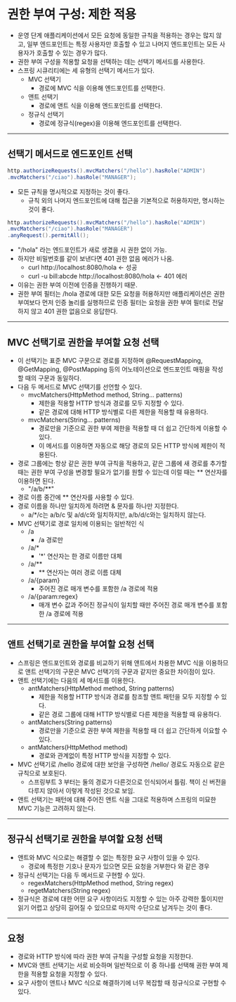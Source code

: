 # 권한 부여 구성: 제한 적용

- 운영 단계 애플리케이션에서 모든 요청에 동일한 규칙을 적용하는 경우는 많지 않고, 일부 엔드포인트는 특정 사용자만 호출할 수 있고
나머지 엔드포인트는 모든 사용자가 호출할 수 있는 경우가 많다.
- 권한 부여 구성을 적용할 요청을 선택하는 데는 선택기 메서드를 사용한다.
- 스프링 시큐리티에는 세 유형의 선택기 메서드가 있다.
  - MVC 선택기
    - 경로에 MVC 식을 이용해 엔드포인트를 선택한다.
  - 앤트 선택기
    - 경로에 앤트 식을 이용해 엔드포인트를 선택한다.
  - 정규식 선택기
    - 경로에 정규식(regex)을 이용해 엔드포인트를 선택한다.

-------------

## 선택기 메서드로 엔드포인트 선택

```java
http.authorizeRequests().mvcMatchers("/hello").hasRole("ADMIN")
.mvcMatchers("/ciao").hasRole("MANAGER");
```
- 모든 규칙을 명시적으로 지정하는 것이 좋다.
  - 규칙 외의 나머지 엔드포인트에 대해 접근을 기본적으로 허용하지만, 명시하는 것이 좋다.

```java
http.authorizeRequests().mvcMatchers("/hello").hasRole("ADMIN")
.mvcMatchers("/ciao").hasRole("MANAGER")
.anyRequest().permitAll();
```
- "/hola" 라는 엔드포인트가 새로 생겼을 시 권한 없이 가능.
- 하지만 비밀번호를 같이 보낸다면 401 권한 없음 에러가 나옴.
  - curl http://localhost:8080/hola <- 성공
  - curl -u bill:abcde http://localhost:8080/hola <- 401 에러
- 이유는 권한 부여 이전에 인증을 진행하기 때문.
- 권한 부여 필터는 /hola 경로에 대한 모든 요청을 허용하지만 애플리케이션은 권한 부여보다 먼저 인증 놀리를 실행하므로
인증 필터는 요청을 권한 부여 필터로 전달하지 않고 401 권한 없음으로 응답한다.

------------

## MVC 선택기로 권한을 부여할 요청 선택

- 이 선택기는 표준 MVC 구문으로 경로를 지정하며 @RequestMapping, @GetMapping, @PostMapping 등의 어노테이션으로
엔드포인트 매핑을 작성할 때의 구문과 동일하다.
- 다음 두 메서드로 MVC 선택기를 선언할 수 있다.
  - mvcMatchers(HttpMethod method, String... patterns)
    - 제한을 적용할 HTTP 방식과 경로를 모두 지정할 수 있다.
    - 같은 경로에 대해 HTTP 방식별로 다른 제한을 적용할 때 유용하다.
  - mvcMatchers(String... patterns)
    - 경로만을 기준으로 권한 부여 제한을 적용할 때 더 쉽고 간단하게 이용할 수 있다.
    - 이 메서드를 이용하면 자동으로 해당 경로의 모든 HTTP 방식에 제한이 적용된다.
- 경로 그룹에는 항상 같은 권한 부여 규칙을 적용하고, 같은 그룹에 새 경로를 추가할 때는 권한 부여 구성을 변경할 필요가 없기를 원할 수 있는데
이럴 때는 ** 연산자를 이용하면 된다.
  - "/a/b/**"
- 경로 이름 중간에 ** 연산자를 사용할 수 있다.
- 경로 이름을 하나만 일치하게 하려면 & 문자를 하나만 지정한다.
  - a/*/c는 a/b/c 및 a/d/c와 일치하지만, a/b/d/c와는 일치하지 않는다.
- MVC 선택기로 경로 일치에 이용되는 일반적인 식
  - /a
    - /a 경로만
  - /a/*
    - '*' 연산자는 한 경로 이름만 대체
  - /a/**
    - ** 연산자는 여러 경로 이름 대체
  - /a/{param}
    - 주어진 경로 매개 변수를 포함한 /a 경로에 적용
  - /a/{param:regex}
    - 매개 변수 값과 주어진 정규식이 일치할 때만 주어진 경로 매개 변수를 포함한 /a 경로에 적용

-----------

## 앤트 선택기로 권한을 부여할 요청 선택

- 스프링은 엔드포인트와 경로를 비교하기 위해 앤트에서 차용한 MVC 식을 이용하므로 앤트 선택기의 구문은 MVC 선택기의 구문과 같지만
중요한 차이점이 있다.
- 앤트 선택기에는 다음의 세 메서드를 이용한다.
  - antMatchers(HttpMethod method, String patterns)
    - 제한을 적용할 HTTP 방식과 경로를 참조할 앤트 패턴을 모두 지정할 수 있다.
    - 같은 경로 그룹에 대해 HTTP 방식별로 다른 제한을 적용할 때 유용하다.
  - antMatchers(String patterns)
    - 경로만을 기준으로 권한 부여 제한을 적용할 때 더 쉽고 간단하게 이요할 수 있다.
  - antMatchers(HttpMethod method)
    - 경로와 관계없이 특정 HTTP 방식을 지정할 수 있다.
- MVC 선택기로 /hello 경로에 대한 보안을 구성하면 /hello/ 경로도 자동으로 같은 규칙으로 보호된다.
  - 스프링부트 3 부터는 둘의 경로가 다른것으로 인식되어서 틀림. 책이 신 버전을 다루지 않아서 이렇게 작성된 것으로 보임.
- 앤트 선택기는 패턴에 대해 주어진 앤트 식을 그대로 적용하며 스프링의 미묘한 MVC 기능은 고려하지 않는다.

------------------

## 정규식 선택기로 권한을 부여할 요청 선택

- 앤트와 MVC 식으로는 해결할 수 없는 특정한 요구 사항이 있을 수 있다.
  - 경로에 특정한 기호나 문자가 있으면 모든 요청을 거부한다 와 같은 경우
- 정규식 선택기는 다음 두 메서드로 구현할 수 있다.
  - regexMatchers(HttpMethod method, String regex)
  - regetMatchers(String regex)
- 정규식은 경로에 대한 어떤 요구 사항이라도 지정할 수 있는 아주 강력한 툴이지만 읽기 어렵고 상당히 길어질 수 있으므로 마지막 수단으로
남겨두는 것이 좋다.

------------

## 요청

- 경로와 HTTP 방식에 따라 권한 부여 규칙을 구성할 요청을 지정한다.
- MVC와 앤트 선택기는 서로 비슷하며 일반적으로 이 중 하나를 선택해 권한 부여 제한을 적용할 요청을 지정할 수 있다.
- 요구 사항이 앤트나 MVC 식으로 해결하기에 너무 복잡할 때 정규식으로 구현할 수 있다.